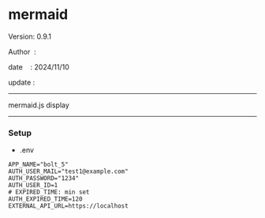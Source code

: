 ﻿# mermaid

 Version: 0.9.1

 Author  :
 
 date    : 2024/11/10

 update :

***

mermaid.js display

***
### Setup
* .env

```
APP_NAME="bolt_5"
AUTH_USER_MAIL="test1@example.com"
AUTH_PASSWORD="1234"
AUTH_USER_ID=1
# EXPIRED_TIME: min set
AUTH_EXPIRED_TIME=120
EXTERNAL_API_URL=https://localhost

```